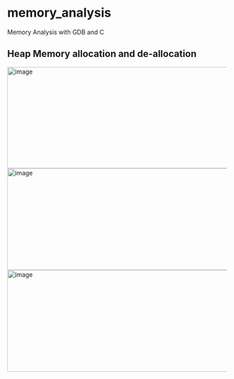 # memory_analysis
Memory Analysis with GDB and C

## Heap Memory allocation and de-allocation
<img width="668" height="233" alt="image" src="https://github.com/user-attachments/assets/675bfd92-d051-415e-b59f-861bbc14d74b" />

<img width="672" height="234" alt="image" src="https://github.com/user-attachments/assets/50103e8e-8fe6-44f1-8088-af90e551c4ff" />

<img width="658" height="234" alt="image" src="https://github.com/user-attachments/assets/77c20205-5174-41e2-9226-db8f87d7aa64" />
